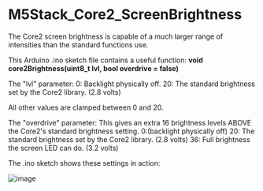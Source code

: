 
# M5Stack_Core2_ScreenBrightness
The Core2 screen brightness is capable of a much larger range of intensities than the standard functions use.

This Arduino .ino sketch file contains a useful function: **void core2Brightness(uint8_t lvl, bool overdrive = false)**

The "lvl" parameter:
0: Backlight physically off.
20: The standard brightness set by the Core2 library. (2.8 volts)

All other values are clamped between 0 and 20.


The "overdrive" parameter:
This gives an extra 16 brightness levels ABOVE the Core2's standard brightness setting.
0:(backlight physically off)
20: The standard brightness set by the Core2 library. (2.8 volts)
36: Full brightness the screen LED can do. (3.2 volts)

The .ino sketch shows these settings in action:

![image](https://user-images.githubusercontent.com/1586332/128866190-4e3f69bd-8aa7-40ec-92f7-ed0894d540bc.png)
